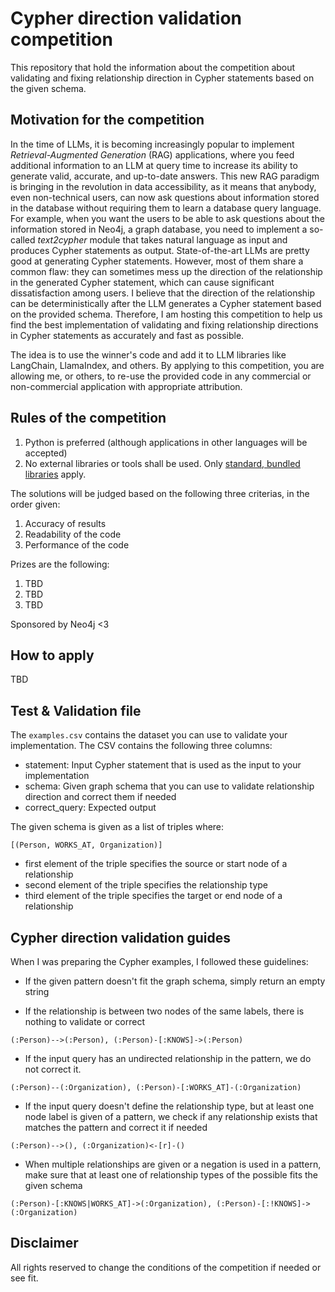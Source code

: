 # Cypher direction validation competition
This repository that hold the information about the competition about validating and fixing relationship direction in Cypher statements based on the given schema.

## Motivation for the competition

In the time of LLMs, it is becoming increasingly popular to implement _Retrieval-Augmented Generation_ (RAG) applications, where you feed additional information to an LLM at query time to increase its ability to generate valid, accurate, and up-to-date answers.
This new RAG paradigm is bringing in the revolution in data accessibility, as it means that anybody, even non-technical users, can now ask questions about information stored in the database without requiring them to learn a database query language.
For example, when you want the users to be able to ask questions about the information stored in Neo4j, a graph database, you need to implement a so-called _text2cypher_ module that takes natural language as input and produces Cypher statements as output.
State-of-the-art LLMs are pretty good at generating Cypher statements.
However, most of them share a common flaw: they can sometimes mess up the direction of the relationship in the generated Cypher statement, which can cause significant dissatisfaction among users.
I believe that the direction of the relationship can be deterministically after the LLM generates a Cypher statement based on the provided schema.
Therefore, I am hosting this competition to help us find the best implementation of validating and fixing relationship directions in Cypher statements as accurately and fast as possible.

The idea is to use the winner's code and add it to LLM libraries like LangChain, LlamaIndex, and others.
By applying to this competition, you are allowing me, or others, to re-use the provided code in any commercial or non-commercial application with appropriate attribution.

## Rules of the competition

1. Python is preferred (although applications in other languages will be accepted)
2. No external libraries or tools shall be used. Only [standard, bundled libraries](https://en.wikipedia.org/wiki/Standard_library) apply.

The solutions will be judged based on the following three criterias, in the order given:

1. Accuracy of results
2. Readability of the code
3. Performance of the code

Prizes are the following:

1. TBD
2. TBD
3. TBD

Sponsored by Neo4j <3

## How to apply

TBD

## Test & Validation file

The `examples.csv` contains the dataset you can use to validate your implementation.
The CSV contains the following three columns:

- statement: Input Cypher statement that is used as the input to your implementation
- schema: Given graph schema that you can use to validate relationship direction and correct them if needed
- correct_query: Expected output 

The given schema is given as a list of triples where:
```
[(Person, WORKS_AT, Organization)]
```

- first element of the triple specifies the source or start node of a relationship
- second element of the triple specifies the relationship type
- third element of the triple specifies the target or end node of a relationship 

## Cypher direction validation guides

When I was preparing the Cypher examples, I followed these guidelines:

- If the given pattern doesn't fit the graph schema, simply return an empty string

- If the relationship is between two nodes of the same labels, there is nothing to validate or correct
```
(:Person)-->(:Person), (:Person)-[:KNOWS]->(:Person)
```
- If the input query has an undirected relationship in the pattern, we do not correct it.
```
(:Person)--(:Organization), (:Person)-[:WORKS_AT]-(:Organization)
```
- If the input query doesn't define the relationship type, but at least one node label is given of a pattern, we check if any relationship exists that matches the pattern and correct it if needed
```
(:Person)-->(), (:Organization)<-[r]-()
```

- When multiple relationships are given or a negation is used in a pattern, make sure that at least one of relationship types of the possible fits the given schema
```
(:Person)-[:KNOWS|WORKS_AT]->(:Organization), (:Person)-[:!KNOWS]->(:Organization)
```

## Disclaimer

All rights reserved to change the conditions of the competition if needed or see fit.

